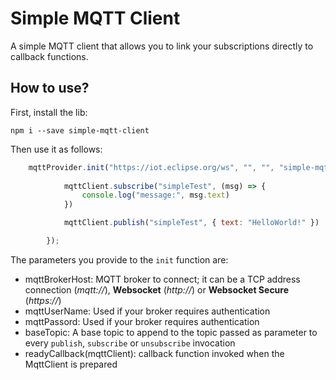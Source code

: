 # Simple MQTT Client

A simple MQTT client that allows you to link your subscriptions directly to callback functions.

## How to use?

First, install the lib:

`npm i --save simple-mqtt-client`

Then use it as follows:

```javascript
    mqttProvider.init("https://iot.eclipse.org/ws", "", "", "simple-mqtt-client/test", (mqttClient) => {
            
            mqttClient.subscribe("simpleTest", (msg) => {
                console.log("message:", msg.text)
            })

            mqttClient.publish("simpleTest", { text: "HelloWorld!" })

        });
```

The parameters you provide to the `init` function are:
- mqttBrokerHost: MQTT broker to connect; it can be a TCP address connection (_mqtt://_), **Websocket** (_http://_) or **Websocket Secure** (_https://_)
- mqttUserName: Used if your broker requires authentication
- mqttPassord: Used if your broker requires authentication
- baseTopic: A base topic to append to the topic passed as parameter to every `publish`, `subscribe` or `unsubscribe` invocation
- readyCallback(mqttClient): callback function invoked when the MqttClient is prepared
